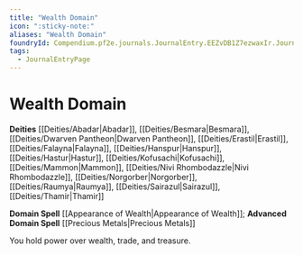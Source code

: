 ```yaml
---
title: "Wealth Domain"
icon: ":sticky-note:"
aliases: "Wealth Domain"
foundryId: Compendium.pf2e.journals.JournalEntry.EEZvDB1Z7ezwaxIr.JournalEntryPage.mJBp4KIszuqrmnp5
tags:
  - JournalEntryPage
---
```


# Wealth Domain
**Deities** [[Deities/Abadar|Abadar]], [[Deities/Besmara|Besmara]], [[Deities/Dwarven Pantheon|Dwarven Pantheon]], [[Deities/Erastil|Erastil]], [[Deities/Falayna|Falayna]], [[Deities/Hanspur|Hanspur]], [[Deities/Hastur|Hastur]], [[Deities/Kofusachi|Kofusachi]], [[Deities/Mammon|Mammon]], [[Deities/Nivi Rhombodazzle|Nivi Rhombodazzle]], [[Deities/Norgorber|Norgorber]], [[Deities/Raumya|Raumya]], [[Deities/Sairazul|Sairazul]], [[Deities/Thamir|Thamir]]

**Domain Spell** [[Appearance of Wealth|Appearance of Wealth]]; **Advanced Domain Spell** [[Precious Metals|Precious Metals]]

You hold power over wealth, trade, and treasure.